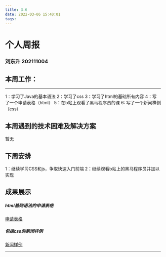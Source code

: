 ```yaml
---
title: 3.6
date: 2022-03-06 15:40:01
tags:
---
```

# 个人周报
### 刘东升 202111004
## 本周工作：
---
   1：学习了Java的基本语法
   2：学习了css
   3：学习了html的基础所有内容
   4：写了一个申请表格（html）
   5：在b站上观看了黑马程序员的课
   6: 写了一个新闻样例（css）

##  本周遇到的技术困难及解决方案
   暂无
## 下周安排
   1：继续学习CSS和js，争取快速入门前端
   2：继续观看b站上的黑马程序员并加以实现
## 成果展示
##### html基础语法的申请表格

<a 
href="https://lds030204.gitee.io/2022/03/13/%E7%AC%AC%E4%B8%89%E5%91%A8/RNM%E9%80%80%E9%92%B1/">申请表格</a>　

##### 包括css的新闻样例

<a href="https://lds030204.gitee.io/2022/03/13/%E7%AC%AC%E4%B8%89%E5%91%A8/%E6%96%B0%E9%97%BB%E4%BE%8B%E5%AD%90/">新闻样例</a>　 

---
